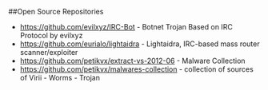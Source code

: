 ##Open Source Repositories

- https://github.com/evilxyz/IRC-Bot - Botnet Trojan Based on IRC Protocol by evilxyz
- https://github.com/eurialo/lightaidra - Lightaidra, IRC-based mass router scanner/exploiter
- https://github.com/petikvx/extract-vs-2012-06 - Malware Collection
- https://github.com/petikvx/malwares-collection - collection of sources of Virii - Worms - Trojan
